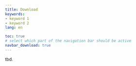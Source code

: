 ```yaml
---
title: Download
keywords:
- keyword 1
- keyword 2
lang: en

toc: true
# select which part of the navigation bar should be active
navbar_download: true
---
```


tbd.


